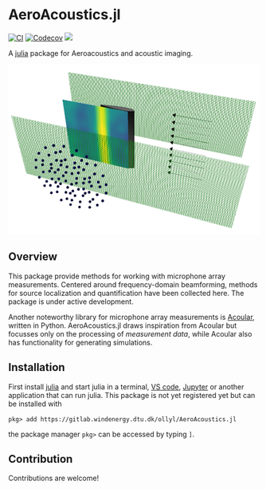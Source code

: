 # AeroAcoustics.jl
[![CI](https://github.com/1oly/AeroAcoustics.jl/workflows/CI/badge.svg)](https://github.com/1oly/AeroAcoustics.jl/actions?query=workflow%3ACI)
[![Codecov](https://codecov.io/gh/1oly/AeroAcoustics.jl/branch/master/graph/badge.svg)](https://codecov.io/gh/1oly/AeroAcoustics.jl)
[![](https://img.shields.io/badge/docs-latest-blue.svg)](https://1oly.github.io/AeroAcoustics.jl/dev)

A [julia](http://julialang.org) package for Aeroacoustics and acoustic imaging.

![Image](presentation.png?raw=true "Title")

## Overview

This package provide methods for working with microphone array measurements.
Centered around frequency-domain beamforming, methods for source localization and
quantification have been collected here. The package is under active development.

Another noteworthy library for microphone array measurements is [Acoular](http://www.acoular.org), written in Python. AeroAcoustics.jl draws inspiration from Acoular but focusses only on the processing of *measurement data*, while Acoular also has functionality for generating simulations.

## Installation
First install [julia](http://julialang.org) and start julia in a terminal, [VS code](https://www.julia-vscode.org), [Jupyter](https://github.com/JuliaLang/IJulia.jl) or another application that can run julia. This package is not yet registered yet but can be installed with

```
pkg> add https://gitlab.windenergy.dtu.dk/ollyl/AeroAcoustics.jl
```
the package manager `pkg>` can be accessed by typing `]`.
## Contribution
Contributions are welcome!

